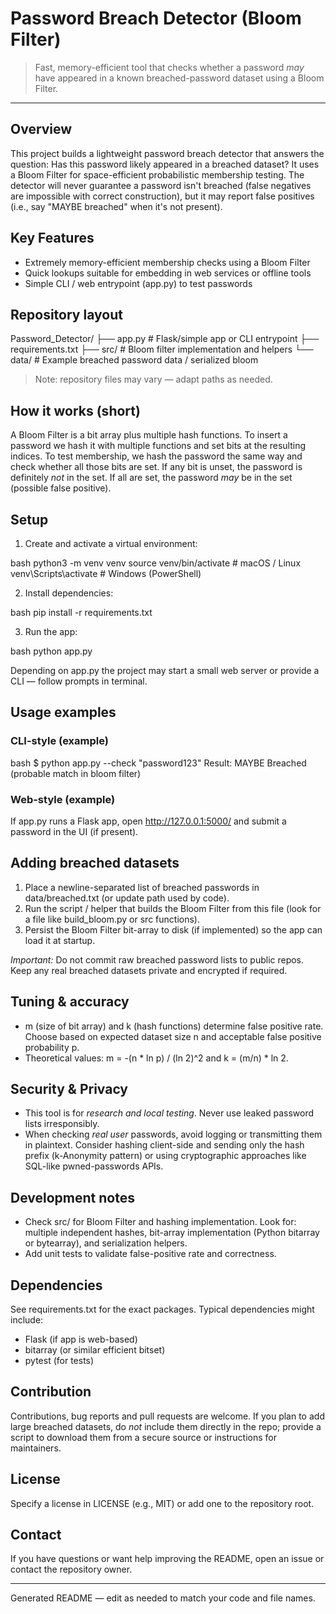 # Password Breach Detector (Bloom Filter)

> Fast, memory-efficient tool that checks whether a password *may* have appeared in a known breached-password dataset using a Bloom Filter.

---

## Overview

This project builds a lightweight password breach detector that answers the question: Has this password likely appeared in a breached dataset? It uses a Bloom Filter for space-efficient probabilistic membership testing. The detector will never guarantee a password isn't breached (false negatives are impossible with correct construction), but it may report false positives (i.e., say "MAYBE breached" when it's not present).

## Key Features

* Extremely memory-efficient membership checks using a Bloom Filter
* Quick lookups suitable for embedding in web services or offline tools
* Simple CLI / web entrypoint (app.py) to test passwords

## Repository layout


Password_Detector/
├── app.py              # Flask/simple app or CLI entrypoint
├── requirements.txt
├── src/                # Bloom filter implementation and helpers
└── data/               # Example breached password data / serialized bloom


> Note: repository files may vary — adapt paths as needed.

## How it works (short)

A Bloom Filter is a bit array plus multiple hash functions. To insert a password we hash it with multiple functions and set bits at the resulting indices. To test membership, we hash the password the same way and check whether all those bits are set. If any bit is unset, the password is definitely *not* in the set. If all are set, the password *may* be in the set (possible false positive).

## Setup

1. Create and activate a virtual environment:

bash
python3 -m venv venv
source venv/bin/activate   # macOS / Linux
venv\Scripts\activate    # Windows (PowerShell)


2. Install dependencies:

bash
pip install -r requirements.txt


3. Run the app:

bash
python app.py


Depending on app.py the project may start a small web server or provide a CLI — follow prompts in terminal.

## Usage examples

### CLI-style (example)

bash
$ python app.py --check "password123"
Result: MAYBE Breached (probable match in bloom filter)


### Web-style (example)

If app.py runs a Flask app, open http://127.0.0.1:5000/ and submit a password in the UI (if present).

## Adding breached datasets

1. Place a newline-separated list of breached passwords in data/breached.txt (or update path used by code).
2. Run the script / helper that builds the Bloom Filter from this file (look for a file like build_bloom.py or src functions).
3. Persist the Bloom Filter bit-array to disk (if implemented) so the app can load it at startup.

*Important:* Do not commit raw breached password lists to public repos. Keep any real breached datasets private and encrypted if required.

## Tuning & accuracy

* m (size of bit array) and k (hash functions) determine false positive rate. Choose based on expected dataset size n and acceptable false positive probability p.
* Theoretical values: m = -(n * ln p) / (ln 2)^2 and k = (m/n) * ln 2.

## Security & Privacy

* This tool is for *research and local testing*. Never use leaked password lists irresponsibly.
* When checking *real user* passwords, avoid logging or transmitting them in plaintext. Consider hashing client-side and sending only the hash prefix (k-Anonymity pattern) or using cryptographic approaches like SQL-like pwned-passwords APIs.

## Development notes

* Check src/ for Bloom Filter and hashing implementation. Look for: multiple independent hashes, bit-array implementation (Python bitarray or bytearray), and serialization helpers.
* Add unit tests to validate false-positive rate and correctness.

## Dependencies

See requirements.txt for the exact packages. Typical dependencies might include:

* Flask (if app is web-based)
* bitarray (or similar efficient bitset)
* pytest (for tests)

## Contribution

Contributions, bug reports and pull requests are welcome. If you plan to add large breached datasets, do *not* include them directly in the repo; provide a script to download them from a secure source or instructions for maintainers.

## License

Specify a license in LICENSE (e.g., MIT) or add one to the repository root.

## Contact

If you have questions or want help improving the README, open an issue or contact the repository owner.

---

Generated README — edit as needed to match your code and file names.
